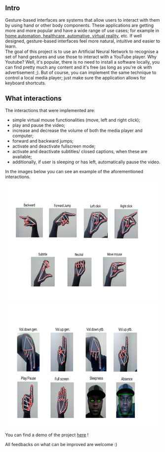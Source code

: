 ## Intro
Gesture-based interfaces are systems that allow users to interact with them by using hand or other body components. These applications are getting more and more popular and have a wide range of use cases; for example in [home automation, healthcare, automative, virtual reality](https://emerj.com/ai-sector-overviews/artificial-intelligence-in-gestural-interfaces/), etc.  If well designed, gesture-based interfaces feel more natural, intuitive and easier to learn.    
The goal of this project is to use an Artificial Neural Network to recognise a set of hand gestures and use those to interact with a YouTube player.  Why Youtube? Well, it's popular, there is no need to install a software locally, you can find pretty much any content and it's free (as long as you're ok with advertisement ;). But of course, you can implement the same technique to control a local media player; just make sure the application allows for keyboard shortcuts.

## What interactions
The interactions that were implemented are:  
* simple virtual mouse functionalities (move, left and right click);
* play and pause the video;
* increase and decrease the volume of both the media player and computer;
* forward and backward jumps;
* activate and deactivate fullscreen mode;
* activate and deactivate subtitles/ closed captions, when these are available;
* additionally, if user is sleeping or has left, automatically pause the video.  

In the images below you can see an example of the aforementioned interactions.
<img src="detection_1.png" height = 400 px>
<img src="detection_2.png" height = 400 px>  

You can find a demo of the project [here](https://youtu.be/gHVrGI3632s) !

All feedbacks on what can be improved are welcome :)  

